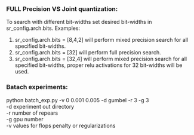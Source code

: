 ### FULL Precision VS Joint quantization:
To search with different bit-widths set desired bit-widths in sr_config.arch.bits.
Examples: 
1. sr_config.arch.bits = [8,4,2] will perform mixed precision search for all specified bit-widths.
2. sr_config.arch.bits = [32] will perform full precision search.
3. sr_config.arch.bits = [32,4] will perform mixed precision search for all specified bit-widths, proper relu activations for 32 bit-widths will be used.

### Batach experiments:
python batch_exp.py -v 0 0.001 0.005 -d gumbel -r 3 -g 3 <br>
-d experiment out directory <br>
-r number of repears <br>
-g gpu number <br>
-v values for flops penalty or regularizations <br>